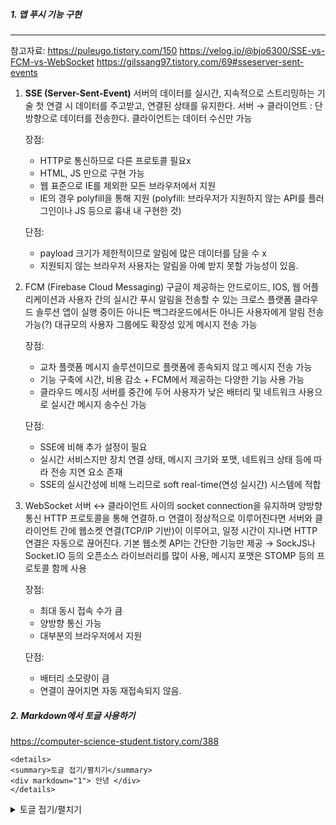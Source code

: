 ##### 1. 앱 푸시 기능 구현
---
참고자료:
https://puleugo.tistory.com/150
https://velog.io/@bjo6300/SSE-vs-FCM-vs-WebSocket
https://gilssang97.tistory.com/69#sseserver-sent-events

1. **SSE (Server-Sent-Event)**
	서버의 데이터를 실시간, 지속적으로 스트리밍하는 기술
	첫 연결 시 데이터를 주고받고, 연결된 상태를 유지한다.
	서버 → 클라이언트 : 단방향으로 데이터를 전송한다.
	클라이언트는 데이터 수신만 가능
	
	장점:
	* HTTP로 통신하므로 다른 프로토콜 필요x
	* HTML, JS 만으로 구현 가능
	* 웹 표준으로 IE를 제외한 모든 브라우저에서 지원
	* IE의 경우 polyfill을 통해 지원
		(polyfill: 브라우저가 지원하지 않는 API를 플러그인이나 JS 등으로 흉내 내 구현한 것)
	
	단점:
	* payload 크기가 제한적이므로 알림에 많은 데이터를 담을 수 x
	* 지원되지 않는 브라우저 사용자는 알림을 아예 받지 못할 가능성이 있음.

2. FCM (Firebase Cloud Messaging)
	구글이 제공하는 안드로이드, IOS, 웹 어플리케이션과 사용자 간의 실시간 푸시 알림을 전송할 수 있는 크로스 플랫폼 클라우드 솔루션
	앱이 실행 중이든 아니든 백그라운드에서든 아니든 사용자에게 알림 전송 가능(?)
	대규모의 사용자 그룹에도 확장성 있게 메시지 전송 가능
	
	장점:
	* 교차 플랫폼 메시지 솔루션이므로 플랫폼에 종속되지 않고 메시지 전송 가능
	* 기능 구축에 시간, 비용 감소 + FCM에서 제공하는 다양한 기능 사용 가능
	* 클라우드 메시징 서버를 중간에 두어 사용자가 낮은 배터리 및 네트워크 사용으로 실시간 메시지 송수신 가능
	  
	단점:
	* SSE에 비해 추가 설정이 필요
	* 실시간 서비스지만 장치 연결 상태, 메시지 크기와 포맷, 네트워크 상태 등에 따라 전송 지연 요소 존재
	* SSE의 실시간성에 비해 느리므로 soft real-time(연성 실시간) 시스템에 적합


3. WebSocket
	서버 ↔ 클라이언트 사이의 socket connection을 유지하며 양방향 통신
	HTTP 프로토콜을 통해 연결하.ㅁ
	연결이 정상적으로 이루어진다면 서버와 클라이언트 간에 웹소켓 연결(TCP/IP 기반)이 이루어고, 일정 시간이 지나면 HTTP 연결은 자동으로 끊어진다.
	기본 웹소켓 API는 간단한 기능만 제공 → SockJS나 Socket.IO 등의 오픈소스 라이브러리를 많이 사용, 메시지 포맷은 STOMP 등의 프로토콜 함께 사용
	
	장점:
	* 최대 동시 접속 수가 큼
	* 양방향 통신 가능
	* 대부분의 브라우저에서 지원
	
	단점:
	* 배터리 소모량이 큼
	* 연결이 끊어지면 자동 재접속되지 않음.



##### 2. Markdown에서 토글 사용하기
https://computer-science-student.tistory.com/388


```
<details>
<summary>토글 접기/펼치기</summary>
<div markdown="1"> 안녕 </div>
</details>
```

<details>
<summary>토글 접기/펼치기</summary>
<div markdown="1"> 안녕 </div>
</details>